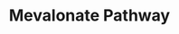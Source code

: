 ---
authors:
- SabinaCrivorucica
description: Mevalonite Pathway - CoQ10
last-edited: 2022-02-23
organisms:
- Homo sapiens
redirect_from:
- /index.php/Pathway:WP5197
- /instance/WP5197
schema-jsonld:
- '@context': https://schema.org/
  '@id': https://wikipathways.github.io/pathways/WP5197.html
  '@type': Dataset
  creator:
    '@type': Organization
    name: WikiPathways
  description: Mevalonite Pathway - CoQ10
  keywords:
  - Isopentenyl-5-PP(IPP)
  - Fernesyl PP
  - 4OH-Phenyllactate
  - CoQ1
  - Trans-fernesyl-PP
  - 'Lanosterol '
  - CoQ4-9
  - Acetyl CoA
  - CoQ2
  - Squalene
  - 4-OH-benzoate
  - 4OH-Phenylpyruvate
  - SS
  - Geranyl PP
  - Decaprenyl-OH-benzoate
  - MK
  - GeneProduct
  - HMGR
  - Mevalonate PP
  - Dimethylallyl-PP
  - PMK
  - Decaprenyl-PP
  - 2,3 Squalene epoxide
  - 4OH-Cinnamate
  - Mevalonate-5-phosphate
  - Cholesterol
  - Mevalonic Acid
  - 'Tyrosine '
  - HMG-CoA
  - CoQ10
  - acetoacetyl CoA
  license: CC0
  name: Mevalonate Pathway
seo: CreativeWork
title: Mevalonate Pathway
wpid: WP5197
---